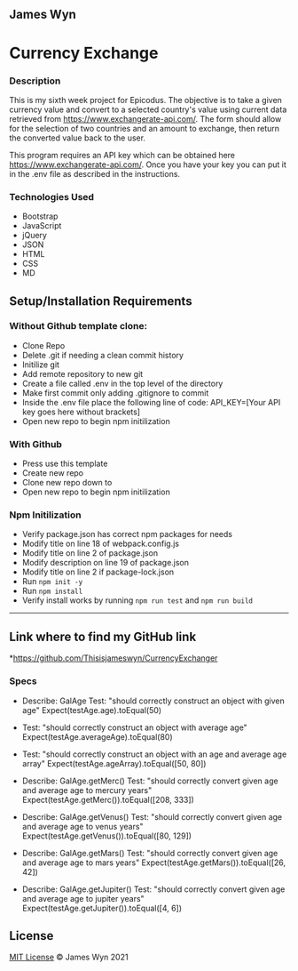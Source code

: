 ## James Wyn

# Currency Exchange


### Description
This is my sixth week project for Epicodus.  The objective is to take a given currency value and convert to a selected country's value using current data retrieved from https://www.exchangerate-api.com/.  The form should allow for the selection of two countries and an amount to exchange, then return the converted value back to the user.

This program requires an API key which can be obtained here https://www.exchangerate-api.com/.  Once you have your key you can put it in the .env file as described in the instructions. 

### Technologies Used
* Bootstrap
* JavaScript
* jQuery
* JSON
* HTML
* CSS
* MD

## Setup/Installation Requirements

### Without Github template clone:
* Clone Repo
* Delete .git if needing a clean commit history
* Initilize git
* Add remote repository to new git
* Create a file called .env in the top level of the directory
* Make first commit only adding .gitignore to commit
* Inside the .env file place the following line of code: API_KEY=[Your API key goes here without brackets]
* Open new repo to begin npm initilization

### With Github
* Press use this template
* Create new repo
* Clone new repo down to
* Open new repo to begin npm initilization

### Npm Initilization
* Verify package.json has correct npm packages for needs
* Modify title on line 18 of webpack.config.js
* Modify title on line 2 of package.json
* Modify description on line 19 of package.json
* Modify title on line 2 if package-lock.json
* Run ```npm init -y```
* Run ```npm install```
* Verify install works by running ```npm run test``` and ```npm run build```

* * *

## Link where to find my GitHub link

*https://github.com/Thisisjameswyn/CurrencyExchanger


### Specs

* Describe: GalAge
Test: "should correctly construct an object with given age"
Expect(testAge.age).toEqual(50)

* Test: "should correctly construct an object with average age"
Expect(testAge.averageAge).toEqual(80)

* Test: "should correctly construct an object with an age and average age array"
Expect(testAge.ageArray).toEqual([50, 80])

* Describe: GalAge.getMerc()
Test: "should correctly convert given age and average age to mercury years"
Expect(testAge.getMerc()).toEqual([208, 333])

* Describe: GalAge.getVenus()
Test: "should correctly convert given age and average age to venus years"
Expect(testAge.getVenus()).toEqual([80, 129])

* Describe: GalAge.getMars()
Test: "should correctly convert given age and average age to mars years"
Expect(testAge.getMars()).toEqual([26, 42])

* Describe: GalAge.getJupiter()
Test: "should correctly convert given age and average age to jupiter years"
Expect(testAge.getJupiter()).toEqual([4, 6])

## License
[MIT License](https://opensource.org/licenses/MIT)
&copy; James Wyn 2021